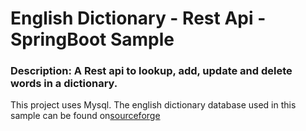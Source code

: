 # English Dictionary - Rest Api - SpringBoot Sample 

### Description: A Rest api to lookup, add, update and delete words in a dictionary.

This project uses Mysql. The english dictionary database used in this sample can be found on[sourceforge](https://sourceforge.net/projects/mysqlenglishdictionary/)

